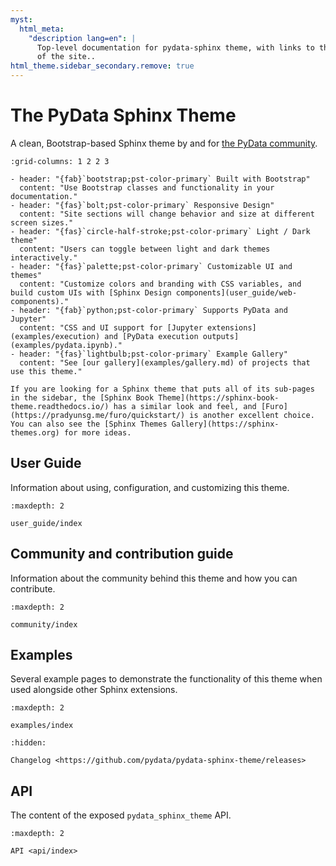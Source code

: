 ```yaml
---
myst:
  html_meta:
    "description lang=en": |
      Top-level documentation for pydata-sphinx theme, with links to the rest
      of the site..
html_theme.sidebar_secondary.remove: true
---
```


# The PyData Sphinx Theme

A clean, Bootstrap-based Sphinx theme by and for [the PyData community](https://pydata.org).

```{gallery-grid}
:grid-columns: 1 2 2 3

- header: "{fab}`bootstrap;pst-color-primary` Built with Bootstrap"
  content: "Use Bootstrap classes and functionality in your documentation."
- header: "{fas}`bolt;pst-color-primary` Responsive Design"
  content: "Site sections will change behavior and size at different screen sizes."
- header: "{fas}`circle-half-stroke;pst-color-primary` Light / Dark theme"
  content: "Users can toggle between light and dark themes interactively."
- header: "{fas}`palette;pst-color-primary` Customizable UI and themes"
  content: "Customize colors and branding with CSS variables, and build custom UIs with [Sphinx Design components](user_guide/web-components)."
- header: "{fab}`python;pst-color-primary` Supports PyData and Jupyter"
  content: "CSS and UI support for [Jupyter extensions](examples/execution) and [PyData execution outputs](examples/pydata.ipynb)."
- header: "{fas}`lightbulb;pst-color-primary` Example Gallery"
  content: "See [our gallery](examples/gallery.md) of projects that use this theme."
```

```{seealso}
If you are looking for a Sphinx theme that puts all of its sub-pages in the sidebar, the [Sphinx Book Theme](https://sphinx-book-theme.readthedocs.io/) has a similar look and feel, and [Furo](https://pradyunsg.me/furo/quickstart/) is another excellent choice. You can also see the [Sphinx Themes Gallery](https://sphinx-themes.org) for more ideas.
```

## User Guide

Information about using, configuration, and customizing this theme.

```{toctree}
:maxdepth: 2

user_guide/index
```

## Community and contribution guide

Information about the community behind this theme and how you can contribute.

```{toctree}
:maxdepth: 2

community/index
```

## Examples

Several example pages to demonstrate the functionality of this theme when used alongside other Sphinx extensions.

```{toctree}
:maxdepth: 2

examples/index
```

```{toctree}
:hidden:

Changelog <https://github.com/pydata/pydata-sphinx-theme/releases>
```

## API

The content of the exposed `pydata_sphinx_theme` API.

```{toctree}
:maxdepth: 2

API <api/index>
```
